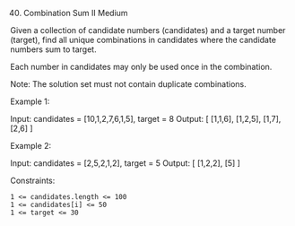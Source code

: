 <!-- ┏━┓╻  ╻     ┏━┓┏┓ ┏━┓╻ ╻╺┳╸   ┏━╸┏━┓┏┳┓┏┓ ╻┏┓╻┏━┓╺┳╸╻┏━┓┏┓╻┏━┓╻ ╻┏┳┓   ╻╻ -->
<!-- ┣━┫┃  ┃     ┣━┫┣┻┓┃ ┃┃ ┃ ┃    ┃  ┃ ┃┃┃┃┣┻┓┃┃┗┫┣━┫ ┃ ┃┃ ┃┃┗┫┗━┓┃ ┃┃┃┃   ┃┃ -->
<!-- ╹ ╹┗━╸┗━╸   ╹ ╹┗━┛┗━┛┗━┛ ╹    ┗━╸┗━┛╹ ╹┗━┛╹╹ ╹╹ ╹ ╹ ╹┗━┛╹ ╹┗━┛┗━┛╹ ╹   ╹╹ -->

40. Combination Sum II
    Medium

Given a collection of candidate numbers (candidates) and a target number (target), find all unique combinations in candidates where the candidate numbers sum to target.

Each number in candidates may only be used once in the combination.

Note: The solution set must not contain duplicate combinations.

Example 1:

Input: candidates = [10,1,2,7,6,1,5], target = 8
Output:
[
[1,1,6],
[1,2,5],
[1,7],
[2,6]
]

Example 2:

Input: candidates = [2,5,2,1,2], target = 5
Output:
[
[1,2,2],
[5]
]

Constraints:

    1 <= candidates.length <= 100
    1 <= candidates[i] <= 50
    1 <= target <= 30
